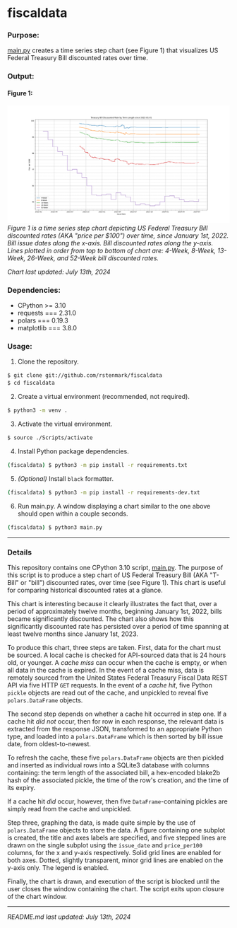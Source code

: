 # fiscaldata

### Purpose:

[main.py](https://github.com/rstenmark/fiscaldata/blob/master/main.py) creates a time series step chart (see Figure 1) that visualizes US Federal Treasury Bill discounted rates over time. 

### Output:

#### Figure 1:
![Figure 1](https://github.com/rstenmark/fiscaldata/blob/master/Figure_1.png?raw=true)
*Figure 1 is a time series step chart depicting US Federal Treasury Bill discounted rates (AKA "price per $100") over time, since January 1st, 2022. Bill issue dates along the x-axis. Bill discounted rates along the y-axis. Lines plotted in order from top to bottom of chart are: 4-Week, 8-Week, 13-Week, 26-Week, and 52-Week bill discounted rates.*

*Chart last updated: July 13th, 2024*

### Dependencies:

- CPython >= 3.10
- requests === 2.31.0
- polars === 0.19.3
- matplotlib === 3.8.0

### Usage:

1. Clone the repository.
```zsh
$ git clone git://github.com/rstenmark/fiscaldata
$ cd fiscaldata
```
2. Create a virtual environment (recommended, not required).
```zsh
$ python3 -m venv .
```
3. Activate the virtual environment.
```zsh
$ source ./Scripts/activate
```
4. Install Python package dependencies.
```zsh
(fiscaldata) $ python3 -m pip install -r requirements.txt
```
5. *(Optional)* Install `black` formatter.
```zsh
(fiscaldata) $ python3 -m pip install -r requirements-dev.txt
```
6. Run main.py. A window displaying a chart similar to the one above should open within a couple seconds.
```zsh
(fiscaldata) $ python3 main.py
```

---

### Details

This repository contains one CPython 3.10 script, [main.py](https://github.com/rstenmark/fiscaldata/blob/master/main.py). The purpose of this script is to produce a step chart of US Federal Treasury Bill (AKA "T-Bill" or "bill") discounted rates, over time (see Figure 1). This chart is useful for comparing historical discounted rates at a glance. 

This chart is interesting because it clearly illustrates the fact that, over a period of approximately twelve months, beginning January 1st, 2022, bills became significantly discounted. The chart also shows how this significantly discounted rate has persisted over a period of time spanning at least twelve months since January 1st, 2023.

To produce this chart, three steps are taken. First, data for the chart must be sourced. A local cache is checked for API-sourced data that is 24 hours old, or younger. A *cache miss* can occur when the cache is empty, or when all data in the cache is expired. In the event of a cache miss, data is remotely sourced from the United States Federal Treasury Fiscal Data REST API via five HTTP `GET` requests. In the event of a *cache hit*, five Python `pickle` objects are read out of the cache, and unpickled to reveal five `polars.DataFrame` objects.

The second step depends on whether a cache hit occurred in step one. If a cache hit *did not* occur, then for row in each response, the relevant data is extracted from the response JSON, transformed to an appropriate Python type, and loaded into a `polars.DataFrame` which is then sorted by bill issue date, from oldest-to-newest. 

To refresh the cache, these five `polars.DataFrame` objects are then pickled and inserted as individual rows into a SQLite3 database with columns containing: the term length of the associated bill, a hex-encoded blake2b hash of the associated pickle, the time of the row's creation, and the time of its expiry.

If a cache hit *did* occur, however, then five `DataFrame`-containing pickles are simply read from the cache and unpickled.

Step three, graphing the data, is made quite simple by the use of `polars.DataFrame` objects to store the data. A figure containing one subplot is created, the title and axes labels are specified, and five stepped lines are drawn on the single subplot using the `issue_date` and `price_per100` columns, for the x and y-axis respectively. Solid grid lines are enabled for both axes. Dotted, slightly transparent, minor grid lines are enabled on the y-axis only. The legend is enabled. 

Finally, the chart is drawn, and execution of the script is blocked until the user closes the window containing the chart. The script exits upon closure of the chart window.

---

*README.md last updated: July 13th, 2024*